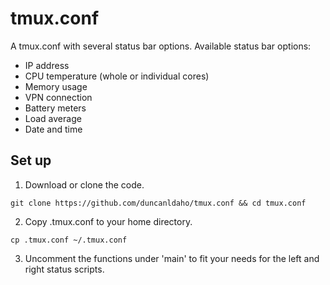 # tmux.conf

A tmux.conf with several status bar options. Available status bar options:

- IP address
- CPU temperature (whole or individual cores)
- Memory usage
- VPN connection
- Battery meters
- Load average
- Date and time

## Set up

1. Download or clone the code.
```
git clone https://github.com/duncanldaho/tmux.conf && cd tmux.conf
```
2. Copy .tmux.conf to your home directory.
```
cp .tmux.conf ~/.tmux.conf
```
3. Uncomment the functions under 'main' to fit your needs for the left and right
status scripts.
